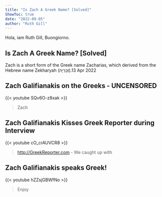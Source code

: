 ```yaml
---
title: "Is Zach A Greek Name? [Solved]"
ShowToc: true 
date: "2022-09-05"
author: "Ruth Gill" 
---
```


Hola, iam Ruth Gill, Buongiorno.
## Is Zach A Greek Name? [Solved]
 Zach is a short form of the Greek name Zacharias, which derived from the Hebrew name Zekharyah (זְכַרְיָה).13 Apr 2022

## Zach Galifianakis on the Greeks - UNCENSORED
{{< youtube SQv6O-z8xak >}}
>Zach

## Zach Galifianakis Kisses Greek Reporter during Interview
{{< youtube cO_crAUVCR8 >}}
>http://GreekReporter.com - We caught up with 

## Zach Galifianakis speaks Greek!
{{< youtube hZZsjGBWfNo >}}
>Enjoy 

